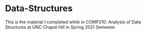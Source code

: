 # Data-Structures
This is the material I completed while in COMP210: Analysis of Data Structures at UNC Chapel Hill in Spring 2021 Semester.

